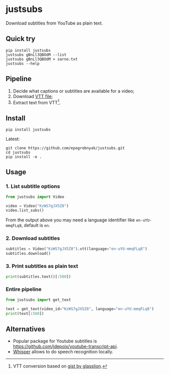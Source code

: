 # justsubs

Download subtitles from YouTube as plain text.

## Quick try

```console
pip install justsubs
justsubs gBnLl3QBOdM --list
justsubs gBnLl3QBOdM > sarno.txt
justsubs --help
```

## Pipeline

1. Decide what captions or subtitles are available for a video;
2. Download [VTT file](https://en.wikipedia.org/wiki/WebVTT);
3. Extract text from VTT[^1].

[^1]: VTT conversion based on [gist by glasslion](https://gist.github.com/glasslion/b2fcad16bc8a9630dbd7a945ab5ebf5e).


## Install

```console
pip install justsubs
```

Latest:

```console
git clone https://github.com/epogrebnyak/justsubs.git
cd justsubs
pip install -e .
```

## Usage

### 1. List subtitle options

```python
from justsubs import Video

video = Video("KzWS7gJX5Z8")
video.list_subs()
```

From the output above you may need a language identifier like
`en-uYU-mmqFLq8`, default is `en`.

### 2. Download subtitles

```python
subtitles = Video("KzWS7gJX5Z8").vtt(language="en-uYU-mmqFLq8")
subtitles.download()
```

### 3. Print subtitles as plain text

```python
print(subtitles.text()[:500])
```

### Entire pipeline

```python
from justsubs import get_text

text = get_text(video_id="KzWS7gJX5Z8", language="en-uYU-mmqFLq8")
print(text[:500])
```

## Alternatives

- Popular package for Youtube subtitles is <https://github.com/jdepoix/youtube-transcript-api>.
- [Whisper](https://github.com/openai/whisper) allows to do speech recognition locally.
